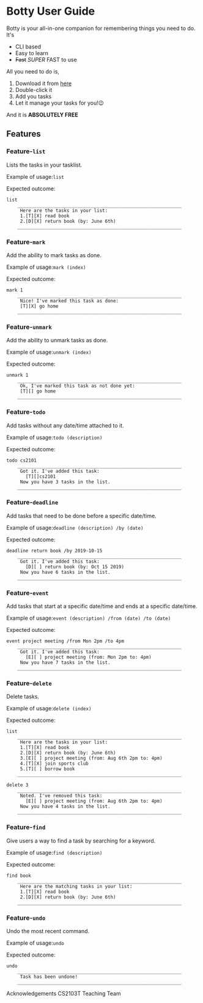 # Botty User Guide

Botty is your all-in-one companion for remembering things you need to do. It's
- CLI based
- Easy to learn
- ~~Fast~~ _SUPER_ FAST to use

All you need to do is,
1. Download it from [here](https://nus-cs2103-ay2324s1.github.io/website/schedule/week4/project.html#3-decide-on-an-overall-project-direction-user-profile-problem-addressed-before-the-tutorial)
2. Double-click it
3. Add you tasks
4. Let it manage your tasks for you!😉

And it is **ABSOLUTELY FREE**

## Features 

### Feature-`list`

Lists the tasks in your tasklist. 

Example of usage:`list`

Expected outcome:

```
list
    ____________________________________________________________
     Here are the tasks in your list:
     1.[T][X] read book
     2.[D][X] return book (by: June 6th)
    ____________________________________________________________
```

### Feature-`mark`

Add the ability to mark tasks as done.

Example of usage:`mark (index)`

Expected outcome:

```
mark 1
    ____________________________________________________________
     Nice! I've marked this task as done:
     [T][X] go home
    ____________________________________________________________
```

### Feature-`unmark`

Add the ability to unmark tasks as done.

Example of usage:`unmark (index)`

Expected outcome:

```
unmark 1
    ____________________________________________________________
     Ok, I've marked this task as not done yet:
     [T][] go home
    ____________________________________________________________
```

### Feature-`todo`

Add tasks without any date/time attached to it.

Example of usage:`todo (description)`

Expected outcome:

```
todo cs2101
    ____________________________________________________________
     Got it. I've added this task:
       [T][]cs2101
     Now you have 3 tasks in the list.
    ____________________________________________________________
```

### Feature-`deadline`

Add tasks that need to be done before a specific date/time.

Example of usage:`deadline (description) /by (date)`

Expected outcome:

```
deadline return book /by 2019-10-15
    ____________________________________________________________
     Got it. I've added this task:
       [D][ ] return book (by: Oct 15 2019)
     Now you have 6 tasks in the list.
    ____________________________________________________________
```

### Feature-`event`

Add tasks that start at a specific date/time and ends at a specific date/time.

Example of usage:`event (description) /from (date) /to (date)`

Expected outcome:

```
event project meeting /from Mon 2pm /to 4pm
    ____________________________________________________________
     Got it. I've added this task:
       [E][ ] project meeting (from: Mon 2pm to: 4pm)
     Now you have 7 tasks in the list.
    ____________________________________________________________
```
### Feature-`delete`

Delete tasks.

Example of usage:`delete (index)`

Expected outcome:

```
list
    ____________________________________________________________
     Here are the tasks in your list:
     1.[T][X] read book
     2.[D][X] return book (by: June 6th)
     3.[E][ ] project meeting (from: Aug 6th 2pm to: 4pm)
     4.[T][X] join sports club
     5.[T][ ] borrow book
    ____________________________________________________________

delete 3
    ____________________________________________________________
     Noted. I've removed this task:
       [E][ ] project meeting (from: Aug 6th 2pm to: 4pm)
     Now you have 4 tasks in the list.
    ____________________________________________________________
```
### Feature-`find`

Give users a way to find a task by searching for a keyword.

Example of usage:`find (description)`

Expected outcome:

```
find book
    ____________________________________________________________
     Here are the matching tasks in your list:
     1.[T][X] read book
     2.[D][X] return book (by: June 6th)
    ____________________________________________________________
```
### Feature-`undo`

Undo the most recent command.

Example of usage:`undo`

Expected outcome:

```
undo
    ____________________________________________________________
     Task has been undone!
    ____________________________________________________________
```


Acknowledgements
CS2103T Teaching Team

